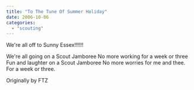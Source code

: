 ```yaml
---
title: "To The Tune Of Summer Holiday"
date: 2006-10-06
categories: 
  - "scouting"
---
```


We're all off to Sunny Essex!!!!!!

We're all going on a Scout Jamboree No more working for a week or three Fun and laughter on a Scout Jamboree No more worries for me and thee. For a week or three.

Originally by FTZ
